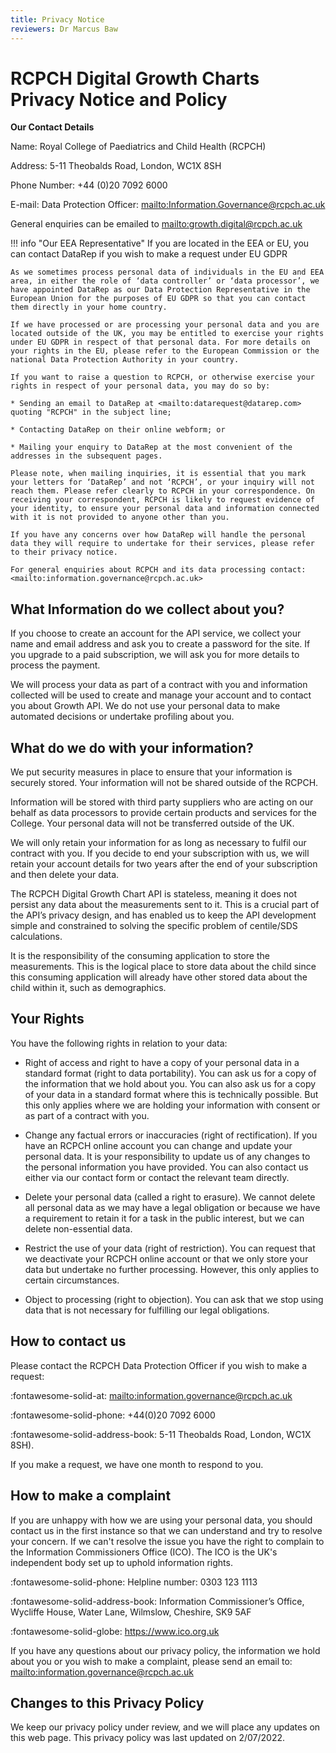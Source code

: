 ```yaml
---
title: Privacy Notice
reviewers: Dr Marcus Baw
---
```


# RCPCH Digital Growth Charts Privacy Notice and Policy

**Our Contact Details**  

Name: Royal College of Paediatrics and Child Health (RCPCH) 

Address: 5-11 Theobalds Road, London, WC1X 8SH  

Phone Number: +44 (0)20 7092 6000 

E-mail: Data Protection Officer: <mailto:Information.Governance@rcpch.ac.uk>

General enquiries can be emailed to <mailto:growth.digital@rcpch.ac.uk>

!!! info "Our EEA Representative"
    If you are located in the EEA or EU, you can contact DataRep if you wish to make a request under EU GDPR

    As we sometimes process personal data of individuals in the EU and EEA area, in either the role of ‘data controller’ or ‘data processor’, we have appointed DataRep as our Data Protection Representative in the European Union for the purposes of EU GDPR so that you can contact them directly in your home country.

    If we have processed or are processing your personal data and you are located outside of the UK, you may be entitled to exercise your rights under EU GDPR in respect of that personal data. For more details on your rights in the EU, please refer to the European Commission or the national Data Protection Authority in your country.

    If you want to raise a question to RCPCH, or otherwise exercise your rights in respect of your personal data, you may do so by:

    * Sending an email to DataRep at <mailto:datarequest@datarep.com> quoting "RCPCH" in the subject line;

    * Contacting DataRep on their online webform; or

    * Mailing your enquiry to DataRep at the most convenient of the addresses in the subsequent pages.

    Please note, when mailing inquiries, it is essential that you mark your letters for ‘DataRep’ and not ‘RCPCH’, or your inquiry will not reach them. Please refer clearly to RCPCH in your correspondence. On receiving your correspondent, RCPCH is likely to request evidence of your identity, to ensure your personal data and information connected with it is not provided to anyone other than you.

    If you have any concerns over how DataRep will handle the personal data they will require to undertake for their services, please refer to their privacy notice.
    
    For general enquiries about RCPCH and its data processing contact: <mailto:information.governance@rcpch.ac.uk>

## What Information do we collect about you?

If you choose to create an account for the API service, we collect your name and email address and ask you to create a password for the site. If you upgrade to a paid subscription, we will ask you for more details to process the payment.

We will process your data as part of a contract with you and information collected will be used to create and manage your account and to contact you about Growth API. We do not use your personal data to make automated decisions or undertake profiling about you.

## What do we do with your information?

We put security measures in place to ensure that your information is securely stored. Your information will not be shared outside of the RCPCH.

Information will be stored with third party suppliers who are acting on our behalf as data processors to provide certain products and services for the College. Your personal data will not be transferred outside of the UK.

We will only retain your information for as long as necessary to fulfil our contract with you. If you decide to end your subscription with us, we will retain your account details for two years after the end of your subscription and then delete your data.

The RCPCH Digital Growth Chart API is stateless, meaning it does not persist any data about the measurements sent to it. This is a crucial part of the API’s privacy design, and has enabled us to keep the API development simple and constrained to solving the specific problem of centile/SDS calculations.

It is the responsibility of the consuming application to store the measurements. This is the logical place to store data about the child since this consuming application will already have other stored data about the child within it, such as demographics.

## Your Rights

You have the following rights in relation to your data:

* Right of access and right to have a copy of your personal data in a standard format (right to data portability).  You can ask us for a copy of the information that we hold about you. You can also ask us for a copy of your data in a standard format where this is technically possible. But this only applies where we are holding your information with consent or as part of a contract with you.

* Change any factual errors or inaccuracies (right of rectification). If you have an RCPCH online account you can change and update your personal data. It is your responsibility to update us of any changes to the personal information you have provided. You can also contact us either via our contact form or contact the relevant team directly.

* Delete your personal data (called a right to erasure). We cannot delete all personal data as we may have a legal obligation or because we have a requirement to retain it for a task in the public interest, but we can delete non-essential data. 

* Restrict the use of your data (right of restriction). You can request that we deactivate your RCPCH online account or that we only store your data but undertake no further processing. However, this only applies to certain circumstances.

* Object to processing (right to objection). You can ask that we stop using data that is not necessary for fulfilling our legal obligations. 

## How to contact us

Please contact the RCPCH Data Protection Officer if you wish to make a request:

:fontawesome-solid-at: <mailto:information.governance@rcpch.ac.uk>  

:fontawesome-solid-phone: +44(0)20 7092 6000  

:fontawesome-solid-address-book: 5-11 Theobalds Road, London, WC1X 8SH).  

If you make a request, we have one month to respond to you.

## How to make a complaint

If you are unhappy with how we are using your personal data, you should contact us in the first instance so that we can understand and try to resolve your concern. If we can't resolve the issue you have the right to complain to the Information Commissioners Office (ICO). The ICO is the UK's independent body set up to uphold information rights.

:fontawesome-solid-phone: Helpline number: 0303 123 1113

:fontawesome-solid-address-book: Information Commissioner’s Office, Wycliffe House, Water Lane, Wilmslow, Cheshire, SK9 5AF

:fontawesome-solid-globe: <https://www.ico.org.uk>

If you have any questions about our privacy policy, the information we hold about you or you wish to make a complaint, please send an email to: <mailto:information.governance@rcpch.ac.uk>

## Changes to this Privacy Policy

We keep our privacy policy under review, and we will place any updates on this web page. This privacy policy was last updated on 2/07/2022.

